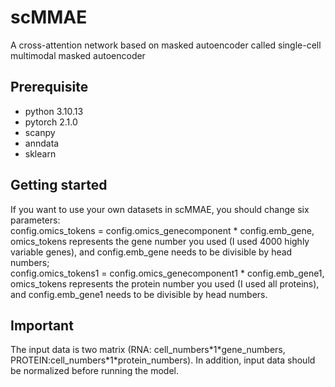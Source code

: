 # scMMAE
A cross-attention network based on masked autoencoder called single-cell multimodal masked autoencoder


## Prerequisite
* python 3.10.13
* pytorch 2.1.0
* scanpy
* anndata
* sklearn
## Getting started
If you want to use your own datasets in scMMAE, you should change six parameters: <br>
config.omics_tokens = config.omics_genecomponent \* config.emb_gene, omics_tokens represents the gene number you used (I used 4000 highly variable genes), and config.emb_gene needs to be divisible by head numbers; <br>
config.omics_tokens1 = config.omics_genecomponent1 \* config.emb_gene1, omics_tokens represents the protein number you used (I used all proteins), and config.emb_gene1 needs to be divisible by head numbers.
## Important
The input data is two matrix (RNA: cell_numbers\*1\*gene_numbers, PROTEIN:cell_numbers\*1\*protein_numbers). In addition, input data should be normalized before running the model.
